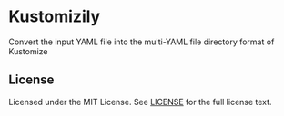 # Kustomizily

Convert the input YAML file into the multi-YAML file directory format of Kustomize

## License

Licensed under the MIT License. See [LICENSE](https://github.com/wzshiming/kustomizily/blob/master/LICENSE) for the full license text.
